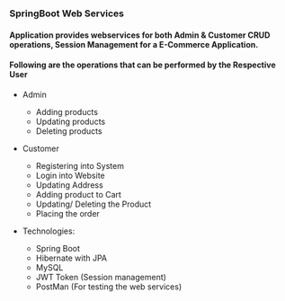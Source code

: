 ### SpringBoot Web Services
#### Application provides webservices for both Admin & Customer CRUD operations, Session Management for a E-Commerce Application.
#### Following are the operations that can be performed by the Respective User
* Admin
  * Adding products
  * Updating products
  * Deleting products
* Customer
  * Registering into System
  * Login into Website
  * Updating Address
  * Adding product to Cart
  * Updating/ Deleting the Product
  * Placing the order

* Technologies: 
  * Spring Boot
  * Hibernate with JPA 
  * MySQL
  * JWT Token (Session management)
  * PostMan (For testing the web services)
